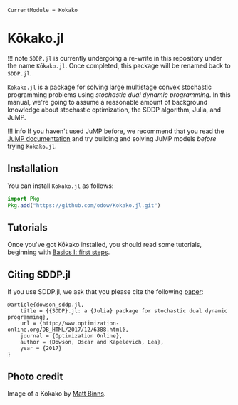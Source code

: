 ```@meta
CurrentModule = Kokako
```

# Kōkako.jl

!!! note
    `SDDP.jl` is currently undergoing a re-write in this repository under the
    name `Kōkako.jl`. Once completed, this package will be renamed back to
    `SDDP.jl`.


`Kōkako.jl` is a package for solving large multistage convex stochastic
programming problems using *stochastic dual dynamic programming*. In this
manual, we're going to assume a reasonable amount of background knowledge about
stochastic optimization, the SDDP algorithm, Julia, and JuMP.

!!! info
    If you haven't used JuMP before, we recommend that you read the
    [JuMP documentation](http://www.juliaopt.org/JuMP.jl/latest/) and try
    building and solving JuMP models _before_ trying `Kokako.jl`.

## Installation

You can install `Kōkako.jl` as follows:

```julia
import Pkg
Pkg.add("https://github.com/odow/Kokako.jl.git")
```

## Tutorials

Once you've got Kōkako installed, you should read some tutorials, beginning
with [Basics I: first steps](@ref).

## Citing SDDP.jl

If you use SDDP.jl, we ask that you please cite the following
[paper](http://www.optimization-online.org/DB_FILE/2017/12/6388.pdf):
```
@article{dowson_sddp.jl,
	title = {{SDDP}.jl: a {Julia} package for stochastic dual dynamic programming},
	url = {http://www.optimization-online.org/DB_HTML/2017/12/6388.html},
	journal = {Optimization Online},
	author = {Dowson, Oscar and Kapelevich, Lea},
	year = {2017}
}
```

## Photo credit

Image of a Kōkako by [Matt Binns](https://www.flickr.com/photos/mattbinns/1962834042).
